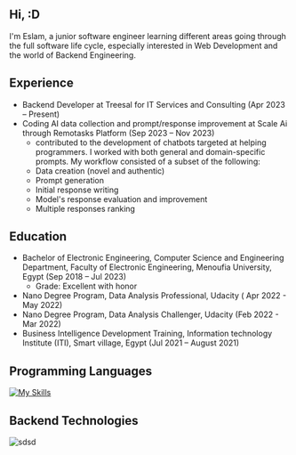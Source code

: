 ## Hi, :D
I'm Eslam, a junior software engineer learning different areas going through the full software life cycle, especially 
interested in Web Development and the world of Backend Engineering. 


## Experience
- Backend Developer at Treesal for IT Services and Consulting (Apr 2023 – Present)
- Coding AI data collection and prompt/response improvement at Scale Ai through Remotasks Platform  (Sep 2023 – Nov 2023)
  -  contributed to the development of chatbots targeted at helping programmers. I worked with both general and domain-specific prompts. My workflow consisted of a subset of the following:
    - Data creation (novel and authentic)
    - Prompt generation
    - Initial response writing
    - Model's response evaluation and improvement
    - Multiple responses ranking
      
## Education
- Bachelor of Electronic Engineering, Computer Science and Engineering Department, 
 Faculty of Electronic Engineering, Menoufia University, Egypt  (Sep 2018 – Jul 2023)
  - Grade: Excellent with honor
- Nano Degree Program, Data Analysis Professional, Udacity ( Apr 2022 - May 2022)
- Nano Degree Program, Data Analysis Challenger, Udacity  (Feb 2022 - Mar 2022)
- Business Intelligence Development Training, Information technology Institute (ITI), Smart village, Egypt (Jul 2021 – August 2021)

## Programming Languages


[![My Skills](https://skillicons.dev/icons?i=nodejs,ts,cpp,js&perline=15)](https://skillicons.dev)

## Backend Technologies
![sdsd](https://skillicons.dev/icons?i=nodejs,express,mysql,postgres,mongodb,docker,kubernetes,ts,prisma,git,postman,linux&perline=12)

